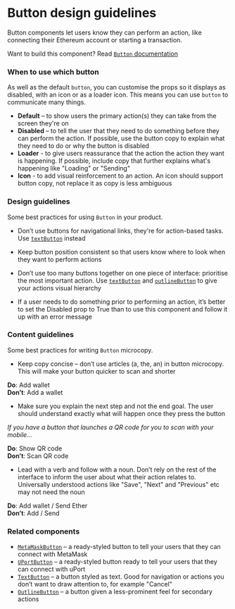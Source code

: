 # Button design guidelines
Button components let users know they can perform an action, like connecting their Ethereum account or starting a transaction.

Want to build this component? Read [`Button` documentation](https://github.com/ConsenSys/rimble-ui/blob/rc-button-docs/example/src/stories/Button/USAGE.md)

<!-- STORY -->

### When to use which button
As well as the default `button`, you can customise the props so it displays as disabled, with an icon or as a loader icon. This means you can use `button` to communicate many things. 

- **Default** – to show users the primary action(s) they can take from the screen they're on
- **Disabled** – to tell the user that they need to do something before they can perform the action. If possible, use the button copy to explain what they need to do or why the button is disabled
- **Loader** - to give users reassurance that the action the action they want is happening. If possible, include copy that further explains what's happening like "Loading" or "Sending"
- **Icon** - to add visual reinforcement to an action. An icon should support button copy, not replace it as copy is less ambiguous

### Design guidelines  
Some best practices for using `Button` in your product.

- Don’t use buttons for navigational links, they're for action-based tasks. Use [`textButton`](https://consensys.github.io/rimble-ui/?path=/story/button--textbutton) instead

- Keep button position consistent so that users know where to look when they want to perform actions

- Don’t use too many buttons together on one piece of interface: prioritise the most important action. Use [`textButton`](https://consensys.github.io/rimble-ui/?path=/story/button--textbutton) and [`outlineButton`](https://consensys.github.io/rimble-ui/?path=/story/button--outlinebutton) to give your actions visual hierarchy

- If a user needs to do something prior to performing an action, it’s better to set the Disabled prop to True than to use this component and follow it up with an error message

  
### Content guidelines  
Some best practices for writing `Button` microcopy.

- Keep copy concise – don’t use articles (a, the, an) in button microcopy. This will make your button quicker to scan and shorter

**Do**: Add wallet  
**Don’t**: Add a wallet

- Make sure you explain the next step and not the end goal. The user should understand exactly what will happen once they press the button  

_If you have a button that launches a QR code for you to scan with your mobile..._  

**Do**: Show QR code  
**Don’t**: Scan QR code  

- Lead with a verb and follow with a noun. Don’t rely on the rest of the interface to inform the user about what their action relates to. Universally understood actions like "Save", "Next" and "Previous" etc may not need the noun  

**Do**: Add wallet / Send Ether  
**Don’t**: Add / Send 

### Related components 
- [`MetaMaskButton`](https://consensys.github.io/rimble-ui/?path=/story/button--metamaskbutton) – a ready-styled button to tell your users that they can connect with MetaMask 
- [`UPortButton`](https://consensys.github.io/rimble-ui/?path=/story/button--uportbutton) – a ready-styled button ready to tell your users that they can connect with uPort  
- [`TextButton`](https://consensys.github.io/rimble-ui/?path=/story/button--textbutton) – a button styled as text. Good for navigation or actions you don’t want to draw attention to, for example "Cancel"  
- [`OutlineButton`](https://consensys.github.io/rimble-ui/?path=/story/button--outlinebutton) – a button given a less-prominent feel for secondary actions
